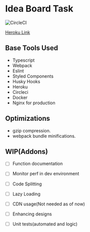 # Idea Board Task

![CircleCI](https://img.shields.io/circleci/build/github/Mohit21GoJs/bcg-task/master?style=for-the-badge&token=24da5b9aafe35da88df71082e8bd51ef42286d2f)

[Heroku Link](https://tiles-map.herokuapp.com/)


## Base Tools Used

-   Typescript
-   Webpack
-   Eslint
-   Styled Components
-   Husky Hooks
-   Heroku
-   Circleci
-   Docker
-   Nginx for production

## Optimizations

- gzip compression.
- webpack bundle minifications.

## WIP(Addons)

-  [ ] Function documentation
-  [ ] Monitor perf in dev environment

-  [ ] Code Splitting

-  [ ] Lazy Loading

-  [ ] CDN usage(Not needed as of now)

-  [ ] Enhancing designs

-  [ ] Unit tests(automated and logic) 

